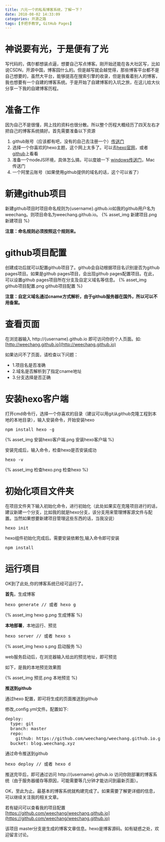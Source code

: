 ```yaml
---
title: 六元一个的私有博客系统，了解一下？
date: 2018-08-02 14:33:09
categories: 开源之路
tags: [手把手教学, GitHub Pages]
---
```


# 神说要有光，于是便有了光
写代码的，偶尔都想装点逼，想要自己写点博客。刚开始还能在各大社区写，比如说CSDN，开源中国，博客园什么的。但是越写就会越觉得，那些博客平台都不是自己想要的，虽然大平台，能够提高在搜索引擎的收录，但是我看着别人的博客，我也想要有一个自建的博客系统。于是开始了自建博客的入坑之旅，在这儿给大伙分享一下我的自建博客历程。

<!-- more -->

# 准备工作

因为自己不是很懂，网上找的资料也很分散。所以整个历程大概经历了四天左右才把自己的博客系统搞好。首先需要准备以下资源
1. github账号（应该都有吧，没有的自己去注册一个）<a href="https://www.github.com" target="_blank">传送门</a>
2. 选择一个你喜欢的hexo主题，这个网上太多了。可以去<a href="http://hexo.io/themes/" target="_blank">hexo官网</a>，或者<a href="https://github.com/search?q=hexo" target="_blank">github</a>上看看
3. 准备一个nodeJS环境，具体怎么搞，可以度娘一下 <a href="https://www.cnblogs.com/zhouyu2017/p/6485265.html" target="_blank">windows传送门</a>，<a herf="https://www.cnblogs.com/BinXu/p/6050850.html" target="_blank">Mac 传送门</a>
4. 一个阿里云账号（如果使用github提供的域名的话，这个可以省了）

# 新建github项目

新建github项目时项目命名规则为{username}.github.io如我的github用户名为weechang。则项目命名为weechang.github.io。
{% asset_img 新建项目.png 新建项目 %}

**注意：命名规则必须按照这个规则来。**

# github项目配置

创建成功后就可以配置github项目了。github会自动根据项目名识别是否为github pages项目。如果是github pages项目，会出现github pages配置项目。在此，可以设置github pages项目所在分支及自定义域名等信息。
{% asset_img github项目配置.png github项目配置 %}

**注意：自定义域名通过cname方式解析，由于github服务器在国外，所以可以不用备案。**

# 查看页面

在浏览器输入 http://{username}.github.io 即可访问你的个人页面。如: [http://weechang.github.io](http://weechang.github.io)

如果访问不了页面，请检查以下问题：
* 1.项目名是否准确
* 2.域名是否解析到了指定cname地址
* 3.分支选择是否正确

# 安装hexo客户端

打开cmd命令行，选择一个你喜欢的目录（建议可以用git从github克隆工程到本地的本地目录），输入安装命令，开始安装hexo

<pre>
npm install hexo -g
</pre>

{% asset_img 安装hexo客户端.png 安装hexo客户端 %}

安装完成后，输入命令，检查hexo是否安装成功

<pre>
hexo -v
</pre>

{% asset_img 检查hexo.png 检查hexo %}

# 初始化项目文件夹

在项目文件夹下输入初始化命令，进行初始化（此处如果实在克隆项目进行的话，建议新建一个分支，比如我的就是hexo分支，该分支用来管理博客源文件与配置。当然如果想要新建项目管理这些东西的话，当我没说）

<pre>
hexo init
</pre>

hexo组件初始化完成后。需要安装依赖包,输入命令即可安装

<pre>
npm install
</pre>

# 运行项目

OK到了此处,你的博客系统已经可运行了。

**首先**，生成博客

<pre>
hexo generate // 或者 hexo g
</pre>

{% asset_img hexo g.png 生成博客 %}

**本地部署**，本地运行、预览

<pre>
hexo server // 或者 hexo s
</pre>

{% asset_img hexo s.png 启动服务 %}

web服务启动后，在浏览器输入给出的预览地址，即可预览

如下，是我的本地预览效果图

{% asset_img 预览.png 本地预览 %}

**推送到github**

通过hexo 配置，即可将生成的页面推送到github

修改_config.yml文件。配置如下:

<pre>
deploy:
  type: git
  branch: master
  repo:
    github: https://github.com/weechang/weechang.github.io.git
  bucket: blog.weechang.xyz
</pre>

通过命令推送到github

<pre>
hexo deploy // 或者 hexo d
</pre>

推送完毕后，即可通过访问 http://{username}.github.io 访问你刚部署的博客系统（由于服务器缓存等原因，可能需要等几分钟才能访问到最新页面）。

OK，至此为止。最基本的博客系统就构建完成了。如果需要了解更详细的信息，可以继续关注我的相关文章。

若有疑问可以查看我的项目配置 [https://github.com/weechang/weechang.github.io](https://github.com/weechang/weechang.github.io)

该项目 master分支是生成的博客文章信息。hexo是博客源码。如有疑惑之处，欢迎留言讨论。
